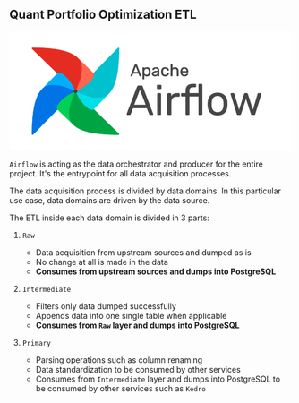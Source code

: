 ## Quant Portfolio Optimization ETL
![alt text](../assets/images/logos/apache_airflow.png "Apache Airflow Logo")

`Airflow` is acting as the data orchestrator and producer
for the entire project. It's the entrypoint for all data
acquisition processes.

The data acquisition process is divided by data domains. In
this particular use case, data domains are driven by the
data source.

The ETL inside each data domain is divided in 3
parts:

1. `Raw`
    - Data acquisition from upstream sources and dumped as is
    - No change at all is made in the data
    - **Consumes from upstream sources and dumps into PostgreSQL**


2. `Intermediate`
    - Filters only data dumped successfully
    - Appends data into one single table when applicable
    - **Consumes from `Raw` layer and dumps into PostgreSQL**
   

3. `Primary`
    - Parsing operations such as column renaming
    - Data standardization to be consumed by other services
    - Consumes from `Intermediate` layer and dumps into PostgreSQL to be consumed by other services such as `Kedro`